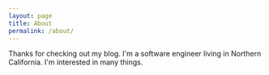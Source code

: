 ```yaml
---
layout: page
title: About
permalink: /about/
---
```


Thanks for checking out my blog. I'm a software engineer living in Northern California. I'm interested in many things.

<!--
You can find the source code for this theme at: <data data-icon="ei-sc-github"></data>  [jekyll-simple](https://github.com/wild-flame/jekyll-simple)

You can find the source code for Jekyll at <data data-icon="ei-sc-github"></data>  [jekyll](https://github.com/jekyll/jekyll)
-->
